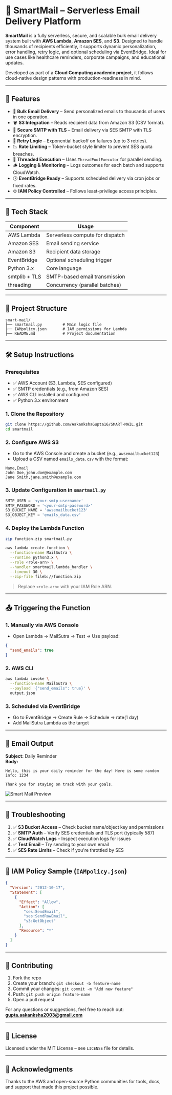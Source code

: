 # 📧 SmartMail – Serverless Email Delivery Platform

**SmartMail** is a fully serverless, secure, and scalable bulk email delivery system built with **AWS Lambda**, **Amazon SES**, and **S3**. Designed to handle thousands of recipients efficiently, it supports dynamic personalization, error handling, retry logic, and optional scheduling via EventBridge. Ideal for use cases like healthcare reminders, corporate campaigns, and educational updates.

Developed as part of a **Cloud Computing academic project**, it follows cloud-native design patterns with production-readiness in mind.

---

## 🚀 Features

- 📨 **Bulk Email Delivery** – Send personalized emails to thousands of users in one operation.
- 🪣 **S3 Integration** – Reads recipient data from Amazon S3 (CSV format).
- 🔐 **Secure SMTP with TLS** – Email delivery via SES SMTP with TLS encryption.
- 🔁 **Retry Logic** – Exponential backoff on failures (up to 3 retries).
- 📉 **Rate Limiting** – Token-bucket style limiter to prevent SES quota breaches.
- 🧵 **Threaded Execution** – Uses `ThreadPoolExecutor` for parallel sending.
- 🪵 **Logging & Monitoring** – Logs outcomes for each batch and supports CloudWatch.
- 🕓 **EventBridge Ready** – Supports scheduled delivery via cron jobs or fixed rates.
- ⚙️ **IAM Policy Controlled** – Follows least-privilege access principles.

---

## 🧰 Tech Stack

| Component        | Usage                           |
|------------------|----------------------------------|
| AWS Lambda       | Serverless compute for dispatch |
| Amazon SES       | Email sending service           |
| Amazon S3        | Recipient data storage          |
| EventBridge      | Optional scheduling trigger     |
| Python 3.x       | Core language                   |
| smtplib + TLS    | SMTP-based email transmission   |
| threading        | Concurrency (parallel batches)  |

---

## 📂 Project Structure

```
smart-mail/
├── smartmail.py         # Main logic file
├── IAMpolicy.json       # IAM permissions for Lambda
├── README.md            # Project documentation
```

---

## 🛠️ Setup Instructions

### Prerequisites

- ✅ AWS Account (S3, Lambda, SES configured)
- ✅ SMTP credentials (e.g., from Amazon SES)
- ✅ AWS CLI installed and configured
- ✅ Python 3.x environment

### 1. Clone the Repository

```bash
git clone https://github.com/AakankshaGupta16/SMART-MAIL.git
cd smartmail
```

### 2. Configure AWS S3

- Go to the AWS Console and create a bucket (e.g., `awsemailbucket123`)
- Upload a CSV named `emails_data.csv` with the format:

```csv
Name,Email
John Doe,john.doe@example.com
Jane Smith,jane.smith@example.com
```

### 3. Update Configuration in `smartmail.py`

```python
SMTP_USER = '<your-smtp-username>'
SMTP_PASSWORD = '<your-smtp-password>'
S3_BUCKET_NAME = 'awsemailbucket123'
S3_OBJECT_KEY = 'emails_data.csv'
```

### 4. Deploy the Lambda Function

```bash
zip function.zip smartmail.py

aws lambda create-function \
  --function-name MailSutra \
  --runtime python3.x \
  --role <role-arn> \
  --handler smartmail.lambda_handler \
  --timeout 30 \
  --zip-file fileb://function.zip
```

> Replace `<role-arn>` with your IAM Role ARN.

---

## 📤 Triggering the Function

### 1. Manually via AWS Console

- Open Lambda → MailSutra → Test → Use payload:
```json
{
  "send_emails": true
}
```

### 2. AWS CLI

```bash
aws lambda invoke \
  --function-name MailSutra \
  --payload '{"send_emails": true}' \
  output.json
```

### 3. Scheduled via EventBridge

- Go to EventBridge → Create Rule → Schedule → rate(1 day)
- Add MailSutra Lambda as the target

---

## 📨 Email Output

**Subject:** Daily Reminder  
**Body:**
```
Hello, this is your daily reminder for the day! Here is some random info: 1234

Thank you for staying on track with your goals.
```
![Smart Mail Preview](img_mail/1.png)

---

## 🧪 Troubleshooting

1. ✅ **S3 Bucket Access** – Check bucket name/object key and permissions  
2. ✅ **SMTP Auth** – Verify SES credentials and TLS port (typically 587)  
3. ✅ **CloudWatch Logs** – Inspect execution logs for issues  
4. ✅ **Test Email** – Try sending to your own email  
5. ✅ **SES Rate Limits** – Check if you're throttled by SES

---

## 🔐 IAM Policy Sample (`IAMpolicy.json`)

```json
{
  "Version": "2012-10-17",
  "Statement": [
    {
      "Effect": "Allow",
      "Action": [
        "ses:SendEmail",
        "ses:SendRawEmail",
        "s3:GetObject"
      ],
      "Resource": "*"
    }
  ]
}
```

---
## 🤝 Contributing

1. Fork the repo  
2. Create your branch: `git checkout -b feature-name`  
3. Commit your changes: `git commit -m "Add new feature"`  
4. Push: `git push origin feature-name`  
5. Open a pull request  

For any questions or suggestions, feel free to reach out: **[gupta.aakanksha2003@gmail.com](mailto:gupta.aakanksha2003@gmail.com)**

---

## 📜 License

Licensed under the MIT License – see `LICENSE` file for details.

---

## 🙏 Acknowledgments

Thanks to the AWS and open-source Python communities for tools, docs, and support that made this project possible.

